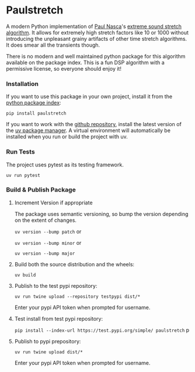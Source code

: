# Paulstretch

A modern Python implementation of [Paul Nasca](https://github.com/paulnasca)'s [extreme sound stretch algorithm](https://www.paulnasca.com/algorithms-created-by-me#h.4c6i2abbt3xk). It allows for extremely high stretch factors like 10 or 1000 without introducing the unpleasant grainy artifacts of other time stretch algorithms. It does smear all the transients though.

There is no modern and well maintained python package for this algorithm available on the package index. This is a fun DSP algorithm with a permissive license, so everyone should enjoy it!

### Installation

If you want to use this package in your own project, install it from the [python package index](https://pypi.org/project/paulstretch/):

`pip install paulstretch`

If you want to work with the [github repository](https://github.com/MoritzSchaller/paulstretch/), install the latest version of the [uv package manager](https://docs.astral.sh/uv/). A virtual environment will automatically be installed when you run or build the project with uv.

### Run Tests

The project uses pytest as its testing framework. 

`uv run pytest`

### Build & Publish Package

1. Increment Version if appropriate

    The package uses semantic versioning, so bump the version depending on the extent of changes.

    `uv version --bump patch` or 

    `uv version --bump minor` or 

    `uv version --bump major`

2. Build both the source distribution and the wheels:

    `uv build`

3. Publish to the test pypi repository:

    `uv run twine upload --repository testpypi dist/*`

    Enter your pypi API token when prompted for username.

4. Test install from test pypi repository:

    `pip install --index-url https://test.pypi.org/simple/ paulstretch`
p
5. Publish to pypi prepository:

    `uv run twine upload dist/*`

    Enter your pypi API token when prompted for username.